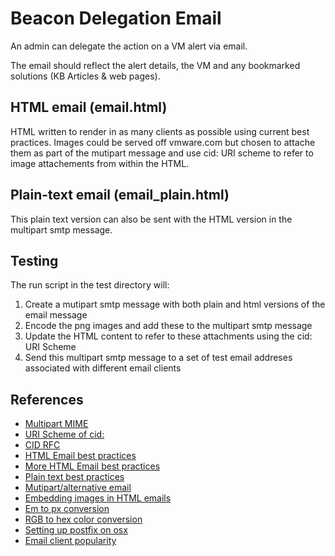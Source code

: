 Beacon Delegation Email
=======================

An admin can delegate the action on a VM alert via email.

The email should reflect the alert details, the VM and any bookmarked solutions (KB Articles & web pages).

HTML email (email.html)
-----------------------
HTML written to render in as many clients as possible using current best practices. Images could be served off vmware.com but chosen to attache them as part of the mutipart message and use cid: URI scheme to refer to image attachements from within the HTML.

Plain-text email (email_plain.html)
-----------------------------------
This plain text version can also be sent with the HTML version in the multipart smtp message.

Testing
-------
The run script in the test directory will:
1. Create a mutipart smtp message with both plain and html versions of the email message
2. Encode the png images and add these to the multipart smtp message
3. Update the HTML content to refer to these attachments using the cid: URI Scheme
4. Send this multipart smtp message to a set of test email addreses associated with different email clients

References
----------
* [Multipart MIME](http://www.w3.org/Protocols/rfc1341/7_2_Multipart.html)
* [URI Scheme of cid:](http://en.wikipedia.org/wiki/URI_scheme)
* [CID RFC](http://tools.ietf.org/html/rfc2392)
* [HTML Email best practices](http://24ways.org/2009/rock-solid-html-emails/)
* [More HTML Email best practices](http://net.tutsplus.com/tutorials/html-css-techniques/20-email-design-best-practices-and-resources-for-beginners/)
* [Plain text best practices](http://www.campaignmonitor.com/guides/design/designing/)
* [Mutipart/alternative email](http://kevinjmcmahon.net/articles/22/html-and-plain-text-multipart-email-/)
* [Embedding images in HTML emails](http://www.campaignmonitor.com/blog/post/3927/embedded-images-in-html-email)
* [Em to px conversion](http://pxtoem.com/)
* [RGB to hex color conversion](http://www.rgbtohex.net/)
* [Setting up postfix on osx](http://www.zenddeveloper.com/how-to-send-smtp-mails-with-postfix-mac-os-x-10-8/)
* [Email client popularity](http://www.campaignmonitor.com/resources/will-it-work/email-clients/)
